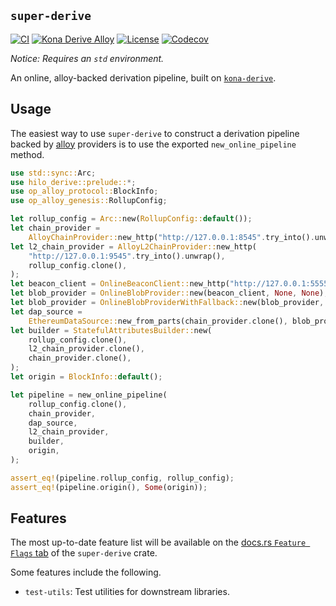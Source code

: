 ## `super-derive`

<a href="https://github.com/anton-rs/hilo/actions/workflows/rust_ci.yaml"><img src="https://github.com/anton-rs/hilo/actions/workflows/rust_ci.yaml/badge.svg?label=ci" alt="CI"></a>
<a href="https://crates.io/crates/hilo-derive"><img src="https://img.shields.io/crates/v/hilo-derive.svg?label=hilo-derive&labelColor=2a2f35" alt="Kona Derive Alloy"></a>
<a href="https://github.com/anton-rs/hilo/blob/main/LICENSE.md"><img src="https://img.shields.io/badge/License-MIT-d1d1f6.svg?label=license&labelColor=2a2f35" alt="License"></a>
<a href="https://img.shields.io/codecov/c/github/anton-rs/hilo"><img src="https://img.shields.io/codecov/c/github/anton-rs/hilo" alt="Codecov"></a>

_Notice: Requires an `std` environment._

An online, alloy-backed derivation pipeline, built on [`kona-derive`][d].

## Usage

The easiest way to use `super-derive` to construct a derivation pipeline
backed by [alloy][a] providers is to use the exported `new_online_pipeline` method.

```rust
use std::sync::Arc;
use hilo_derive::prelude::*;
use op_alloy_protocol::BlockInfo;
use op_alloy_genesis::RollupConfig;

let rollup_config = Arc::new(RollupConfig::default());
let chain_provider =
    AlloyChainProvider::new_http("http://127.0.0.1:8545".try_into().unwrap());
let l2_chain_provider = AlloyL2ChainProvider::new_http(
    "http://127.0.0.1:9545".try_into().unwrap(),
    rollup_config.clone(),
);
let beacon_client = OnlineBeaconClient::new_http("http://127.0.0.1:5555".into());
let blob_provider = OnlineBlobProvider::new(beacon_client, None, None);
let blob_provider = OnlineBlobProviderWithFallback::new(blob_provider, None);
let dap_source =
    EthereumDataSource::new_from_parts(chain_provider.clone(), blob_provider, &rollup_config);
let builder = StatefulAttributesBuilder::new(
    rollup_config.clone(),
    l2_chain_provider.clone(),
    chain_provider.clone(),
);
let origin = BlockInfo::default();

let pipeline = new_online_pipeline(
    rollup_config.clone(),
    chain_provider,
    dap_source,
    l2_chain_provider,
    builder,
    origin,
);

assert_eq!(pipeline.rollup_config, rollup_config);
assert_eq!(pipeline.origin(), Some(origin));
```

## Features

The most up-to-date feature list will be available on the
[docs.rs `Feature Flags` tab][ff] of the `super-derive` crate.

Some features include the following.
- `test-utils`: Test utilities for downstream libraries.

<!--
---- Links
---->

[a]: https://github.com/alloy-rs/alloy
[d]: https://crates.io/crates/kona-derive
[ff]: https://docs.rs/crate/super-derive/latest/features
